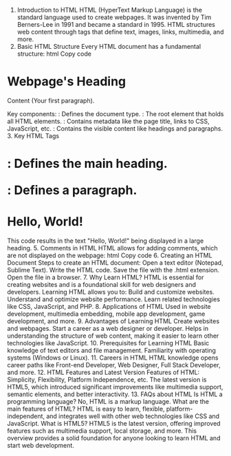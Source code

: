 1. Introduction to HTML
HTML (HyperText Markup Language) is the standard language used to create webpages. It was invented by Tim Berners-Lee in 1991 and became a standard in 1995.
HTML structures web content through tags that define text, images, links, multimedia, and more.
2. Basic HTML Structure
Every HTML document has a fundamental structure:
html
Copy code
<!DOCTYPE html>
<html>
  <head>
    <title>Page title</title>
  </head>
  <body>
    <h1>Webpage's Heading</h1>
    <p>Content (Your first paragraph).</p>
  </body>
</html>
Key components:
<!DOCTYPE html>: Defines the document type.
<html>: The root element that holds all HTML elements.
<head>: Contains metadata like the page title, links to CSS, JavaScript, etc.
<body>: Contains the visible content like headings and paragraphs.
3. Key HTML Tags
<h1>: Defines the main heading.
<p>: Defines a paragraph.
<title>: Defines the title of the webpage, visible in the browser tab.
<html>, <head>, <body>: Structural tags for organizing content.
4. Writing a "Hello World" Page in HTML
A basic example to display "Hello, World!" in an HTML document:
html
Copy code
<!DOCTYPE html>
<html>
  <head>
    <title>Hello World Example</title>
  </head>
  <body>
    <h1>Hello, World!</h1>
  </body>
</html>
This code results in the text "Hello, World!" being displayed in a large heading.
5. Comments in HTML
HTML allows for adding comments, which are not displayed on the webpage:
html
Copy code
<!-- This is a comment -->
6. Creating an HTML Document
Steps to create an HTML document:
Open a text editor (Notepad, Sublime Text).
Write the HTML code.
Save the file with the .html extension.
Open the file in a browser.
7. Why Learn HTML?
HTML is essential for creating websites and is a foundational skill for web designers and developers.
Learning HTML allows you to:
Build and customize websites.
Understand and optimize website performance.
Learn related technologies like CSS, JavaScript, and PHP.
8. Applications of HTML
Used in website development, multimedia embedding, mobile app development, game development, and more.
9. Advantages of Learning HTML
Create websites and webpages.
Start a career as a web designer or developer.
Helps in understanding the structure of web content, making it easier to learn other technologies like JavaScript.
10. Prerequisites for Learning HTML
Basic knowledge of text editors and file management.
Familiarity with operating systems (Windows or Linux).
11. Careers in HTML
HTML knowledge opens career paths like Front-end Developer, Web Designer, Full Stack Developer, and more.
12. HTML Features and Latest Version
Features of HTML: Simplicity, Flexibility, Platform Independence, etc.
The latest version is HTML5, which introduced significant improvements like multimedia support, semantic elements, and better interactivity.
13. FAQs about HTML
Is HTML a programming language? No, HTML is a markup language.
What are the main features of HTML? HTML is easy to learn, flexible, platform-independent, and integrates well with other web technologies like CSS and JavaScript.
What is HTML5? HTML5 is the latest version, offering improved features such as multimedia support, local storage, and more.
This overview provides a solid foundation for anyone looking to learn HTML and start web development.

